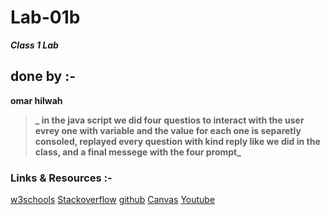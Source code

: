 # Lab-01b
**_Class 1 Lab_**

## done by :-  
**omar hilwah**

> **_ in the java script we did four questios to interact with the user evrey one with variable and the value for each one is separetly consoled, replayed every question with kind reply like we did in the class, and a final messege with the four prompt_**
### Links & Resources :- 

[w3schools](https://www.w3schools.com/)
[Stackoverflow](https://www.stackoverflow.com)
[github](https://www.githib.com)
[Canvas](https://canvas.instructure.com/)
[Youtube](https://www.youtube.com/)



